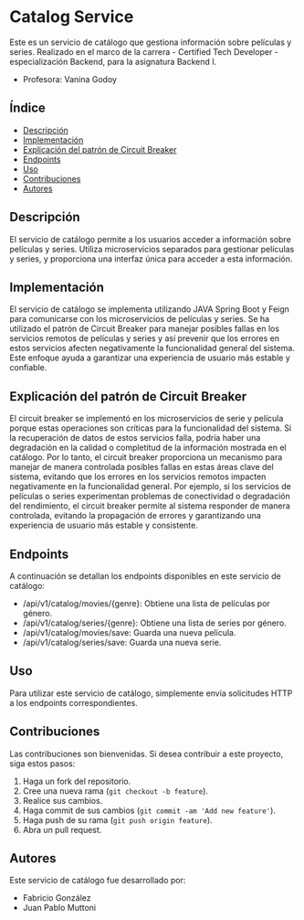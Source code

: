 # Catalog Service
Este es un servicio de catálogo que gestiona información sobre películas y series.
Realizado en el marco de la carrera - Certified Tech Developer - especialización Backend, para la asignatura Backend I.

- Profesora: Vanina Godoy

## Índice

- [Descripción](#descripción)
- [Implementación](#implementación)
- [Explicación del patrón de Circuit Breaker](#explicación-del-patrón-de-circuit-breaker)
- [Endpoints](#endpoints)
- [Uso](#uso)
- [Contribuciones](#contribuciones)
- [Autores](#autores)

## Descripción
El servicio de catálogo permite a los usuarios acceder a información sobre películas y series. Utiliza microservicios separados para gestionar películas y series, y proporciona una interfaz única para acceder a esta información.

## Implementación
El servicio de catálogo se implementa utilizando JAVA Spring Boot y Feign para comunicarse con los microservicios de películas y series. Se ha utilizado el patrón de Circuit Breaker para manejar posibles fallas en los servicios remotos de películas y series y así prevenir que los errores en estos servicios afecten negativamente la funcionalidad general del sistema. Este enfoque ayuda a garantizar una experiencia de usuario más estable y confiable.

## Explicación del patrón de Circuit Breaker
El circuit breaker se implementó en los microservicios de serie y película porque estas operaciones son críticas para la funcionalidad del sistema. Si la recuperación de datos de estos servicios falla, podría haber una degradación en la calidad o completitud de la información mostrada en el catálogo. Por lo tanto, el circuit breaker proporciona un mecanismo para manejar de manera controlada posibles fallas en estas áreas clave del sistema, evitando que los errores en los servicios remotos impacten negativamente en la funcionalidad general. Por ejemplo, si los servicios de películas o series experimentan problemas de conectividad o degradación del rendimiento, el circuit breaker permite al sistema responder de manera controlada, evitando la propagación de errores y garantizando una experiencia de usuario más estable y consistente.

## Endpoints
A continuación se detallan los endpoints disponibles en este servicio de catálogo:

- /api/v1/catalog/movies/{genre}: Obtiene una lista de películas por género.
- /api/v1/catalog/series/{genre}: Obtiene una lista de series por género.
- /api/v1/catalog/movies/save: Guarda una nueva película.
- /api/v1/catalog/series/save: Guarda una nueva serie.

## Uso
Para utilizar este servicio de catálogo, simplemente envía solicitudes HTTP a los endpoints correspondientes.

## Contribuciones
Las contribuciones son bienvenidas. Si desea contribuir a este proyecto, siga estos pasos:

1. Haga un fork del repositorio.
2. Cree una nueva rama (`git checkout -b feature`).
3. Realice sus cambios.
4. Haga commit de sus cambios (`git commit -am 'Add new feature'`).
5. Haga push de su rama (`git push origin feature`).
6. Abra un pull request.

## Autores
Este servicio de catálogo fue desarrollado por:
- Fabricio González
- Juan Pablo Muttoni
